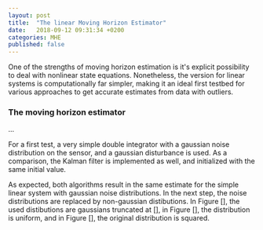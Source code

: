 ```yaml
---
layout: post
title:  "The linear Moving Horizon Estimator"
date:   2018-09-12 09:31:34 +0200
categories: MHE
published: false
---
```


One of the strengths of moving horizon estimation is it's explicit possibility to deal with nonlinear state equations. Nonetheless, the version for linear systems is computationally far simpler, making it an ideal first testbed for various approaches to get accurate estimates from data with outliers.

### The moving horizon estimator
...

For a first test, a very simple double integrator with a gaussian noise distribution on the sensor, and a gaussian disturbance is used. As a comparison, the Kalman filter is implemented as well, and initialized with the same initial value.

As expected, both algorithms result in the same estimate for the simple linear system with gaussian noise distributions. In the next step, the noise distributions are replaced by non-gaussian distibutions. In Figure [], the used distibutions are gaussians truncated at [], in Figure [], the distribution is uniform, and in Figure [], the original distribution is squared.
